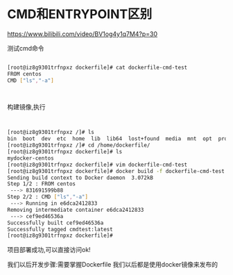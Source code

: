 
# CMD和ENTRYPOINT区别

https://www.bilibili.com/video/BV1og4y1q7M4?p=30


测试cmd命令

```bash

[root@iz8g9301trfnpxz dockerfile]# cat dockerfile-cmd-test 
FROM centos
CMD ["ls","-a"]

 

```
构建镜像,执行
```bash


[root@iz8g9301trfnpxz /]# ls
bin  boot  dev  etc  home  lib  lib64  lost+found  media  mnt  opt  proc  root  run  sbin  srv  sys  tmp  usr  var
[root@iz8g9301trfnpxz /]# cd /home/dockerfile/
[root@iz8g9301trfnpxz dockerfile]# ls
mydocker-centos
[root@iz8g9301trfnpxz dockerfile]# vim dockerfile-cmd-test
[root@iz8g9301trfnpxz dockerfile]# docker build -f dockerfile-cmd-test -t cmdtest .
Sending build context to Docker daemon  3.072kB
Step 1/2 : FROM centos
 ---> 831691599b88
Step 2/2 : CMD ["ls","-a"]
 ---> Running in e6dca2412833
Removing intermediate container e6dca2412833
 ---> cef9ed46536a
Successfully built cef9ed46536a
Successfully tagged cmdtest:latest
[root@iz8g9301trfnpxz dockerfile]# 


``` 

项目部署成功,可以直接访问ok!

我们以后开发步骤:需要掌握Dockerfile 我们以后都是使用docker镜像来发布的

